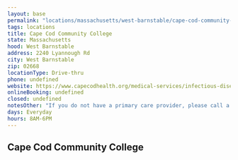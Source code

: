 ```yaml
---
layout: base
permalink: "locations/massachusetts/west-barnstable/cape-cod-community-college/"
tags: locations
title: Cape Cod Community College
state: Massachusetts
hood: West Barnstable
address: 2240 Lyannough Rd
city: West Barnstable
zip: 02668
locationType: Drive-thru
phone: undefined
website: https://www.capecodhealth.org/medical-services/infectious-disease/coronavirus/covid-19-testing-process/
onlineBooking: undefined
closed: undefined
notesOther: "If you do not have a primary care provider, please call a Cape Cod Healthcare urgent care center or 508-862-5595 to reach their dedicated call center."
days: Everyday
hours: 8AM-6PM
---
```

## Cape Cod Community College